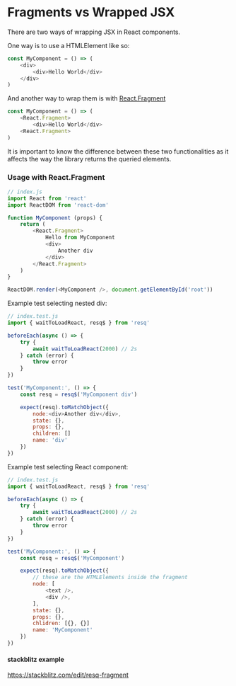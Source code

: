 # Fragments vs Wrapped JSX

There are two ways of wrapping JSX in React components.

One way is to use a HTMLElement like so:

```javascript
const MyComponent = () => (
    <div>
        <div>Hello World</div>
    </div>
)
```

And another way to wrap them is with [React.Fragment](https://reactjs.org/docs/fragments.html)

```javascript
const MyComponent = () => (
    <React.Fragment>
        <div>Hello World</div>
    <React.Fragment>
)
```

It is important to know the difference between these two functionalities as it affects the way the library returns the queried elements.

### Usage with React.Fragment

```javascript
// index.js
import React from 'react'
import ReactDOM from 'react-dom'

function MyComponent (props) {
    return (
        <React.Fragment>
            Hello from MyComponent
            <div>
                Another div
            </div>
        </React.Fragment>
    )
}

ReactDOM.render(<MyComponent />, document.getElementById('root'))
```

Example test selecting nested div:

```javascript
// index.test.js
import { waitToLoadReact, resq$ } from 'resq'

beforeEach(async () => {
    try {
        await waitToLoadReact(2000) // 2s
    } catch (error) {
        throw error
    }
})

test('MyComponent:', () => {
    const resq = resq$('MyComponent div')

    expect(resq).toMatchObject({
        node:<div>Another div</div>,
        state: {},
        props: {},
        children: []
        name: 'div'
    })
})
```

Example test selecting React component:

```javascript
// index.test.js
import { waitToLoadReact, resq$ } from 'resq'

beforeEach(async () => {
    try {
        await waitToLoadReact(2000) // 2s
    } catch (error) {
        throw error
    }
})

test('MyComponent:', () => {
    const resq = resq$('MyComponent')

    expect(resq).toMatchObject({
        // these are the HTMLElements inside the fragment
        node: [
            <text />,
            <div />,
        ],
        state: {},
        props: {},
        chlidren: [{}, {}]
        name: 'MyComponent'
    })
})
```

#### stackblitz example

https://stackblitz.com/edit/resq-fragment
